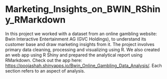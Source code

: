 # Marketing_Insights_on_BWIN_RShiny_RMarkdown
In this project we worked with a dataset from an online gambling website: Bwin Interactive Entertainment AG (GVC Holdings), to understand its customer base and draw marketing insights from it. 
The project involves primary data cleaning, processing and visualizing using R. We also created an web app using R Shiny and prepared the analytical report using RMarkdown. Check out the app here: https://poojashah.shinyapps.io/Bwin_Online_Gambling_Data_Analysis/. Each section refers to an aspect of analysis.
